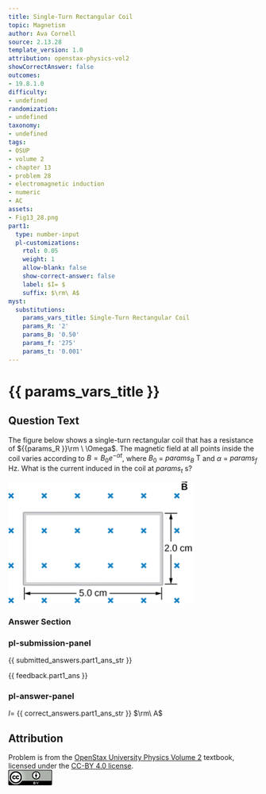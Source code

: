 ```yaml
---
title: Single-Turn Rectangular Coil
topic: Magnetism
author: Ava Cornell
source: 2.13.28
template_version: 1.0
attribution: openstax-physics-vol2
showCorrectAnswer: false
outcomes:
- 19.8.1.0
difficulty:
- undefined
randomization:
- undefined
taxonomy:
- undefined
tags:
- OSUP
- volume 2
- chapter 13
- problem 28
- electromagnetic induction
- numeric
- AC
assets:
- Fig13_28.png
part1:
  type: number-input
  pl-customizations:
    rtol: 0.05
    weight: 1
    allow-blank: false
    show-correct-answer: false
    label: $I= $
    suffix: $\rm\ A$
myst:
  substitutions:
    params_vars_title: Single-Turn Rectangular Coil
    params_R: '2'
    params_B: '0.50'
    params_f: '275'
    params_t: '0.001'
---
```

# {{ params_vars_title }}

## Question Text

The figure below shows a single-turn rectangular coil that has a resistance of ${{params_R }}\rm \ \Omega$. The magnetic field at all points inside the coil varies according to $B=B_0e^{-{\alpha}t}$, where $B_0$ = ${{params_B }}\textrm{ T}$ and $\alpha$ = ${{params_f }}\textrm{ Hz}$. What is the current induced in the coil at ${{params_t }}\textrm{ s}$?

<img src="Fig13_28.png">

### Answer Section

### pl-submission-panel

{{ submitted_answers.part1_ans_str }}

{{ feedback.part1_ans }}

### pl-answer-panel

$I=$ {{ correct_answers.part1_ans_str }} $\rm\ A$

## Attribution

Problem is from the [OpenStax University Physics Volume 2](https://openstax.org/details/books/university-physics-volume-2) textbook, licensed under the [CC-BY 4.0 license](https://creativecommons.org/licenses/by/4.0/).<br>![Image representing the Creative Commons 4.0 BY license.](https://raw.githubusercontent.com/firasm/bits/master/by.png)